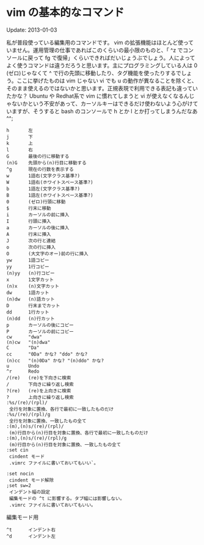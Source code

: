 # vim の基本的なコマンド

Update: 2013-01-03



私が普段使っている編集用のコマンドです。 vim の拡張機能はほとんど使っていません。運用管理の仕事であればこのくらいの最小限のものと、「 ^z でコンソールに戻って fg で復帰」くらいできればだいじょうぶでしょう。人によってよく使うコマンドは違うだろうと思います。主にプログラミングしている人は 0 (ゼロ)じゃなくて ^ で行の先頭に移動したり、タグ機能を使ったりするでしょう。ここに挙げたものは vim じゃない vi でも u の動作が異なることを除くと、そのまま使えるのではないかと思います。正規表現で利用できる表記も違っていたかな？ Ubuntu や Redhat系で vim に慣れてしまうと vi が使えなくなるんじゃないかという不安があって、カーソルキーはできるだけ使わないよう心がけていますが、そうすると bash のコンソールで h とか l とか打ってしまうんだなあ ^^;


```
h       左
j       下
k       上
l       右
G       最後の行に移動する
(n)G    先頭から(n)行目に移動する
^g      現在の行数を表示する
w       1語右(文字クラス基準?)
W       1語右(ホワイトスペース基準?)
b       1語左(文字クラス基準?)
B       1語左(ホワイトスペース基準?)
0       (ゼロ)行頭に移動
$       行末に移動
i       カーソルの前に挿入
I       行頭に挿入
a       カーソルの後に挿入
A       行末に挿入
J       次の行と連結
o       次の行に挿入
O       (大文字のオー)前の行に挿入
yw      1語コピー
yy      1行コピー
(n)yy   (n)行コピー
x       1文字カット
(n)x    (n)文字カット
dw      1語カット
(n)dw   (n)語カット
D       行末までカット
dd      1行カット
(n)dd   (n)行カット
p       カーソルの後にコピー
P       カーソルの前にコピー
cw      "dwa"
(n)cw   "(n)dwa"
C       "Da"
cc      "0Da" かな? "ddo" かな?
(n)cc   "(n)0Da" かな? "(n)ddo" かな?
u       Undo
^r      Redo
/(re)   (re)を下向きに検索
/       下向きに繰り返し検索
?(re)   (re)を上向きに検索
?       上向きに繰り返し検索
:%s/(re)/(rpl)/
 全行を対象に置換、各行で最初に一致したものだけ
:%s/(re)/(rpl)/g
 全行を対象に置換、一致したもの全て
:(m),(n)s/(re)/(rpl)/
 (m)行目から(n)行目を対象に置換、各行で最初に一致したものだけ
:(m),(n)s/(re)/(rpl)/g
 (m)行目から(n)行目を対象に置換、一致したもの全て
:set cin
 cindent モード
 .vimrc ファイルに書いておいてもいい`。

:set nocin
 cindent モード解除
;set sw=2
 インデント幅の設定
 編集モードの ^t に影響する。タブ幅には影響しない。
 .vimrc ファイルに書いておいてもいい。
```

編集モード用

```
^t      インデント右
^d      インデント左
```
